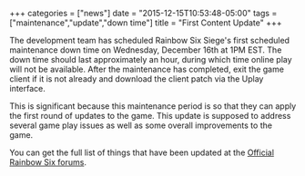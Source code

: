 +++
categories = ["news"]
date = "2015-12-15T10:53:48-05:00"
tags = ["maintenance","update","down time"]
title = "First Content Update"
+++

The development team has scheduled Rainbow Six Siege's first scheduled maintenance down time on Wednesday, December 16th at 1PM EST. The down time should last approximately an hour, during which time online play will not be available. After the maintenance has completed, exit the game client if it is not already and download the client patch via the Uplay interface.<!--more-->

This is significant because this maintenance period is so that they can apply the first round of updates to the game. This update is supposed to address several game play issues as well as some overall improvements to the game.

You can get the full list of things that have been updated at the [Official Rainbow Six forums](http://forums.ubi.com/showthread.php/1355300-Patch-Notes-Update-1-1).
